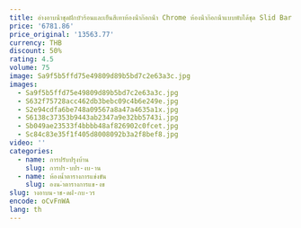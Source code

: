 ```yaml
---
title: อ่างอาบน้ําชุดฝักบัวร้อนและเย็นสีเทาห้องน้ําก๊อกน้ํา Chrome ห้องน้ําก๊อกน้ําแบบพับได้ชุด Slid Bar ทองเหลือง
price: '6781.86'
price_original: '13563.77'
currency: THB
discount: 50%
rating: 4.5
volume: 75
image: Sa9f5b5ffd75e49809d89b5bd7c2e63a3c.jpg
images:
  - Sa9f5b5ffd75e49809d89b5bd7c2e63a3c.jpg
  - S632f75728acc462db3bebc09c4b6e249e.jpg
  - S2e94cdfa6be748a09567a8a47a4635a1x.jpg
  - S6138c37353b9443ab2347a9e32bb5743i.jpg
  - Sb049ae23533f4bbbb48af826902c0fcet.jpg
  - Sc84c83e35f1f405d8008092b3a2f8bef8.jpg
video: ''
categories:
  - name: การปรับปรุงบ้าน
    slug: การปร-บปร-งบ-าน
  - name: ห้องน้ำตารางการแข่งขัน
    slug: องน-ำตารางการแข-งข
slug: างอาบน-าช-ดฝ-กบ-วร
encode: oCvFnWA
lang: th
---
```

  